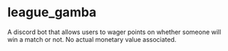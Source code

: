 # league_gamba
A discord bot that allows users to wager points on whether someone will win a match or not. No actual monetary value associated.
